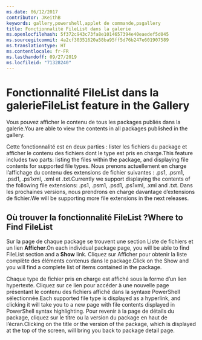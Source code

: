 ```yaml
---
ms.date: 06/12/2017
contributor: JKeithB
keywords: gallery,powershell,applet de commande,psgallery
title: Fonctionnalité FileList dans la galerie
ms.openlocfilehash: 5f372c943c73fa8e1014657394e40eaedef5d045
ms.sourcegitcommit: 4a2cf30351620a58ba95ff5d76b247e601907589
ms.translationtype: HT
ms.contentlocale: fr-FR
ms.lasthandoff: 09/27/2019
ms.locfileid: "71328240"
---
```

# <a name="filelist-feature-in-the-gallery"></a><span data-ttu-id="422f8-103">Fonctionnalité FileList dans la galerie</span><span class="sxs-lookup"><span data-stu-id="422f8-103">FileList feature in the Gallery</span></span>

<span data-ttu-id="422f8-104">Vous pouvez afficher le contenu de tous les packages publiés dans la galerie.</span><span class="sxs-lookup"><span data-stu-id="422f8-104">You are able to view the contents in all packages published in the gallery.</span></span>

<span data-ttu-id="422f8-105">Cette fonctionnalité est en deux parties : lister les fichiers du package et afficher le contenu des fichiers dont le type est pris en charge.</span><span class="sxs-lookup"><span data-stu-id="422f8-105">This feature includes two parts: listing the files within the package, and displaying file contents for supported file types.</span></span> <span data-ttu-id="422f8-106">Nous prenons actuellement en charge l’affichage du contenu des extensions de fichier suivantes : .ps1, .psm1, .psd1, .ps1xml, .xml et .txt.</span><span class="sxs-lookup"><span data-stu-id="422f8-106">Currently we support displaying the contents of the following file extensions: .ps1, .psm1, .psd1, .ps1xml, .xml and .txt.</span></span> <span data-ttu-id="422f8-107">Dans les prochaines versions, nous prendrons en charge davantage d’extensions de fichier.</span><span class="sxs-lookup"><span data-stu-id="422f8-107">We will be supporting more file extensions in the next releases.</span></span>

## <a name="where-to-find-filelist"></a><span data-ttu-id="422f8-108">Où trouver la fonctionnalité FileList ?</span><span class="sxs-lookup"><span data-stu-id="422f8-108">Where to Find FileList</span></span>

<span data-ttu-id="422f8-109">Sur la page de chaque package se trouvent une section Liste de fichiers et un lien **Afficher**.</span><span class="sxs-lookup"><span data-stu-id="422f8-109">On each individual package page, you will be able to find FileList section and a **Show** link.</span></span> <span data-ttu-id="422f8-110">Cliquez sur Afficher pour obtenir la liste complète des éléments contenus dans le package.</span><span class="sxs-lookup"><span data-stu-id="422f8-110">Click on the Show and you will find a complete list of items contained in the package.</span></span>

<span data-ttu-id="422f8-111">Chaque type de fichier pris en charge est affiché sous la forme d’un lien hypertexte. Cliquez sur ce lien pour accéder à une nouvelle page présentant le contenu des fichiers affiché dans la syntaxe PowerShell sélectionnée.</span><span class="sxs-lookup"><span data-stu-id="422f8-111">Each supported file type is displayed as a hyperlink, and clicking it will take you to a new page with file contents displayed in PowerShell syntax highlighting.</span></span> <span data-ttu-id="422f8-112">Pour revenir à la page de détails du package, cliquez sur le titre ou la version du package en haut de l’écran.</span><span class="sxs-lookup"><span data-stu-id="422f8-112">Clicking on the title or the version of the package, which is displayed at the top of the screen, will bring you back to package detail page.</span></span>
